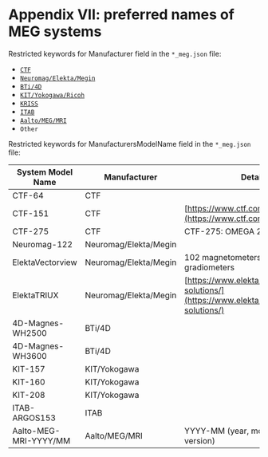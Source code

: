 # Appendix VII: preferred names of MEG systems

Restricted keywords for Manufacturer field in the `*_meg.json` file:

-   [`CTF`](06-meg-file-formats.md#ctf)
-   [`Neuromag/Elekta/Megin`](06-meg-file-formats.md#neuromagelektamegin)
-   [`BTi/4D`](06-meg-file-formats.md#bti4d-neuroimaging)
-   [`KIT/Yokogawa/Ricoh`](06-meg-file-formats.md#kityokogawaricoh)
-   [`KRISS`](06-meg-file-formats.md#kriss)
-   [`ITAB`](06-meg-file-formats.md#itab)
-   [`Aalto/MEG/MRI`](06-meg-file-formats.md#aalto-megmri)
-   `Other`

Restricted keywords for ManufacturersModelName field in the `*_meg.json` file:

| System Model Name     | Manufacturer          | Details                                                                                      |
|--------------------------------------------------------------------------------- | -----------------------------------------------------------------------------------| ------------------------------------------------------------------------------------------------------------------------------------------------- |
| CTF-64                | CTF                   |                                                                                              |
| CTF-151               | CTF                   | [https://www.ctf.com/products](https://www.ctf.com/products)                                 |
| CTF-275               | CTF                   | CTF-275: OMEGA 2000                                                                          |
| Neuromag-122          | Neuromag/Elekta/Megin |                                                                                              |
| ElektaVectorview      | Neuromag/Elekta/Megin | 102 magnetometers + 204 planar gradiometers                                                  |
| ElektaTRIUX           | Neuromag/Elekta/Megin | [https://www.elekta.com/diagnostic-solutions/](https://www.elekta.com/diagnostic-solutions/) |
| 4D-Magnes-WH2500      | BTi/4D                |                                                                                              |
| 4D-Magnes-WH3600      | BTi/4D                |                                                                                              |
| KIT-157               | KIT/Yokogawa          |                                                                                              |
| KIT-160               | KIT/Yokogawa          |                                                                                              |
| KIT-208               | KIT/Yokogawa          |                                                                                              |
| ITAB-ARGOS153         | ITAB                  |                                                                                              |
| Aalto-MEG-MRI-YYYY/MM | Aalto/MEG/MRI         | YYYY-MM (year, month; or major version)                                                      |

